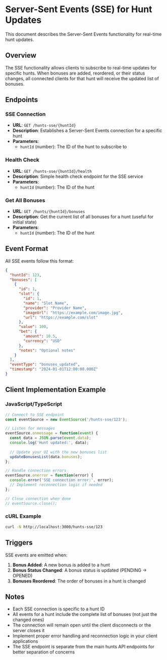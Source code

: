 # Server-Sent Events (SSE) for Hunt Updates

This document describes the Server-Sent Events functionality for real-time hunt updates.

## Overview

The SSE functionality allows clients to subscribe to real-time updates for specific hunts. When bonuses are added, reordered, or their status changes, all connected clients for that hunt will receive the updated list of bonuses.

## Endpoints

### SSE Connection
- **URL**: `GET /hunts-sse/{huntId}`
- **Description**: Establishes a Server-Sent Events connection for a specific hunt
- **Parameters**: 
  - `huntId` (number): The ID of the hunt to subscribe to

### Health Check
- **URL**: `GET /hunts-sse/{huntId}/health`
- **Description**: Simple health check endpoint for the SSE service
- **Parameters**:
  - `huntId` (number): The ID of the hunt

### Get All Bonuses
- **URL**: `GET /hunts/{huntId}/bonuses`
- **Description**: Get the current list of all bonuses for a hunt (useful for initial state)
- **Parameters**:
  - `huntId` (number): The ID of the hunt

## Event Format

All SSE events follow this format:

```json
{
  "huntId": 123,
  "bonuses": [
    {
      "id": 1,
      "slot": {
        "id": 1,
        "name": "Slot Name",
        "provider": "Provider Name",
        "imageUrl": "https://example.com/image.jpg",
        "url": "https://example.com/slot"
      },
      "value": 100,
      "bet": {
        "amount": 10.5,
        "currency": "USD"
      },
      "notes": "Optional notes"
    }
  ],
  "eventType": "bonuses_updated",
  "timestamp": "2024-01-01T12:00:00.000Z"
}
```

## Client Implementation Example

### JavaScript/TypeScript
```javascript
// Connect to SSE endpoint
const eventSource = new EventSource('/hunts-sse/123');

// Listen for messages
eventSource.onmessage = function(event) {
  const data = JSON.parse(event.data);
  console.log('Hunt updated:', data);
  
  // Update your UI with the new bonuses list
  updateBonusesList(data.bonuses);
};

// Handle connection errors
eventSource.onerror = function(error) {
  console.error('SSE connection error:', error);
  // Implement reconnection logic if needed
};

// Close connection when done
// eventSource.close();
```

### cURL Example
```bash
curl -N http://localhost:3000/hunts-sse/123
```

## Triggers

SSE events are emitted when:

1. **Bonus Added**: A new bonus is added to a hunt
2. **Bonus Status Changed**: A bonus status is updated (PENDING → OPENED)
3. **Bonuses Reordered**: The order of bonuses in a hunt is changed

## Notes

- Each SSE connection is specific to a hunt ID
- All events for a hunt include the complete list of bonuses (not just the changed ones)
- The connection will remain open until the client disconnects or the server closes it
- Implement proper error handling and reconnection logic in your client applications
- The SSE endpoint is separate from the main hunts API endpoints for better separation of concerns 